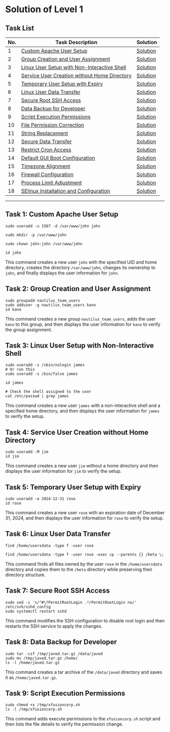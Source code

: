 
# Solution of Level 1


## Task List

| No. | Task Description                                                                                     | Solution                                                         |
| --- | ---------------------------------------------------------------------------------------------------- | ---------------------------------------------------------------- |
| 1   | [Custom Apache User Setup](#task-1-custom-apache-user-setup)                                         | [Solution](#task-1-custom-apache-user-setup)                     |
| 2   | [Group Creation and User Assignment](#task-2-group-creation-and-user-assignment)                     | [Solution](#task-2-group-creation-and-user-assignment)           |
| 3   | [Linux User Setup with Non-Interactive Shell](#task-3-linux-user-setup-with-non-interactive-shell)   | [Solution](#task-3-linux-user-setup-with-non-interactive-shell)  |
| 4   | [Service User Creation without Home Directory](#task-4-service-user-creation-without-home-directory) | [Solution](#task-4-service-user-creation-without-home-directory) |
| 5   | [Temporary User Setup with Expiry](#task-5-temporary-user-setup-with-expiry)                         | [Solution](#task-5-temporary-user-setup-with-expiry)             |
| 6   | [Linux User Data Transfer](#task-6-linux-user-data-transfer)                                         | [Solution](#task-6-linux-user-data-transfer)                     |
| 7   | [Secure Root SSH Access](#task-7-secure-root-ssh-access)                                             | [Solution](#task-7-secure-root-ssh-access)                       |
| 8   | [Data Backup for Developer](#task-8-data-backup-for-developer)                                       | [Solution](#task-8-data-backup-for-developer)                    |
| 9   | [Script Execution Permissions](#task-9-script-execution-permissions)                                 | [Solution](#task-9-script-execution-permissions)                 |
| 10  | [File Permission Correction](#task-10-file-permission-correction)                                    | [Solution](#task-10-file-permission-correction)                  |
| 11  | [String Replacement](#task-11-string-replacement)                                                    | [Solution](#task-11-string-replacement)                          |
| 12  | [Secure Data Transfer](#task-12-secure-data-transfer)                                                | [Solution](#task-12-secure-data-transfer)                        |
| 13  | [Restrict Cron Access](#task-13-restrict-cron-access)                                                | [Solution](#task-13-restrict-cron-access)                        |
| 14  | [Default GUI Boot Configuration](#task-14-default-gui-boot-configuration)                            | [Solution](#task-14-default-gui-boot-configuration)              |
| 15  | [Timezone Alignment](#task-15-timezone-alignment)                                                    | [Solution](#task-15-timezone-alignment)                          |
| 16  | [Firewall Configuration](#task-16-firewall-configuration)                                            | [Solution](#task-16-firewall-configuration)                      |
| 17  | [Process Limit Adjustment](#task-17-process-limit-adjustment)                                        | [Solution](#task-17-process-limit-adjustment)                    |
| 18  | [SElinux Installation and Configuration](#task-18-selinux-installation-and-configuration)            | [Solution](#task-18-selinux-installation-and-configuration)      |


--------------------------------------------------
## Task 1: Custom Apache User Setup

```shell
sudo useradd -u 1567 -d /var/www/john john

sudo mkdir -p /var/www/john

sudo chown john:john /var/www/john

id john
```

This command creates a new user `john` with the specified UID and home directory, creates the directory `/var/www/john`, changes its ownership to `john`, and finally displays the user information for `john`.


## Task 2: Group Creation and User Assignment

```shell    
sudo groupadd nautilus_team_users
sudo adduser -g nautilus_team_users kano
id kano
```
This command creates a new group `nautilus_team_users`, adds the user `kano` to this group, and then displays the user information for `kano` to verify the group assignment.


## Task 3: Linux User Setup with Non-Interactive Shell

```shell
sudo useradd -s /sbin/nologin james
# Or run this
sudo useradd -s /bin/false james

id james

# Check the shell assigned to the user
cat /etc/passwd | grep james
```
This command creates a new user `james` with a non-interactive shell and a specified home directory, and then displays the user information for `james` to verify the setup.

## Task 4: Service User Creation without Home Directory

```shell    
sudo useradd -M jim
id jim
``` 
This command creates a new user `jim` without a home directory and then displays the user information for `jim` to verify the setup.

## Task 5: Temporary User Setup with Expiry

```shell    
sudo useradd -e 2024-12-31 rose
id rose
```
This command creates a new user `rose` with an expiration date of December 31, 2024, and then displays the user information for `rose` to verify the setup.


## Task 6: Linux User Data Transfer

```shell    
find /home/usersdata -type f -user rose

find /home/usersdata -type f -user rose -exec cp --parents {} /beta \;
```
This command finds all files owned by the user `rose` in the `/home/usersdata` directory and copies them to the `/beta` directory while preserving their directory structure.


## Task 7: Secure Root SSH Access

```shell   
sudo sed -i 's/^#\?PermitRootLogin .*/PermitRootLogin no/' /etc/ssh/sshd_config
sudo systemctl restart sshd
```
This command modifies the SSH configuration to disable root login and then restarts the SSH service to apply the changes.

## Task 8: Data Backup for Developer

```shell    
sudo tar -czf /tmp/javed.tar.gz /data/javed
sudo mv /tmp/javed.tar.gz /home/
ls -l /home/javed.tar.gz

```
This command creates a tar archive of the `/data/javed` directory and saves it as `/home/javed.tar.gz`. 

## Task 9: Script Execution Permissions

```shell
sudo chmod +x /tmp/xfusioncorp.sh
ls -l /tmp/xfusioncorp.sh
```
This command adds execute permissions to the `xfusioncorp.sh` script and then lists the file details to verify the permission change.